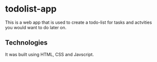 # todolist-app

This is a web app that is used to create a todo-list for tasks and actvities you would want to do later on.

## Technologies
It was built using HTML, CSS and Javscript.
